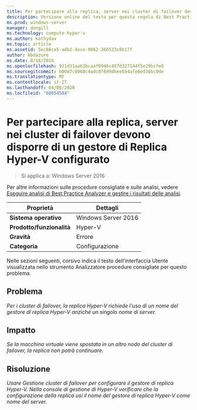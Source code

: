 ```yaml
---
title: Per partecipare alla replica, server nei cluster di failover devono disporre di un gestore di Replica Hyper-V configurato
description: Versione online del testo per questa regola di Best Practices Analyzer.
ms.prod: windows-server
manager: dongill
ms.technology: compute-hyper-v
ms.author: kathydav
ms.topic: article
ms.assetid: 5ec88ce5-a8b2-4ece-9062-366523c8b17f
author: kbdazure
ms.date: 8/16/2016
ms.openlocfilehash: 921d31aa63bcaaf0946c487d327144f5e29bcfe0
ms.sourcegitcommit: b00d7c8968c4adc8f699dbee694afe6ed36bc9de
ms.translationtype: MT
ms.contentlocale: it-IT
ms.lasthandoff: 04/08/2020
ms.locfileid: "80854584"
---
```

# <a name="to-participate-in-replication-servers-in-failover-clusters-must-have-a-hyper-v-replica-broker-configured"></a>Per partecipare alla replica, server nei cluster di failover devono disporre di un gestore di Replica Hyper-V configurato

>Si applica a: Windows Server 2016

Per altre informazioni sulle procedure consigliate e sulle analisi, vedere [Eseguire analisi di Best Practice Analyzer e gestire i risultati delle analisi](https://go.microsoft.com/fwlink/p/?LinkID=223177).  
  
|Proprietà|Dettagli|  
|-|-|  
|**Sistema operativo**|Windows Server 2016|  
|**Prodotto/funzionalità**|Hyper-V|  
|**Gravità**|Errore|  
|**Categoria**|Configurazione|  
  
Nelle sezioni seguenti, corsivo indica il testo dell'interfaccia Utente visualizzata nello strumento Analizzatore procedure consigliate per questo problema.  
  
## <a name="issue"></a>Problema  
*Per i cluster di failover, la replica Hyper-V richiede l'uso di un nome del gestore di replica Hyper-V anziché un singolo nome di server.*  
  
## <a name="impact"></a>Impatto  
*Se la macchina virtuale viene spostata in un altro nodo del cluster di failover, la replica non potrà continuare.*  
  
## <a name="resolution"></a>Risoluzione  
*Usare Gestione cluster di failover per configurare il gestore di replica Hyper-V. Nella console di gestione di Hyper-V verificare che la configurazione della replica usi il nome del gestore di replica Hyper-V come nome del server.*  
  



